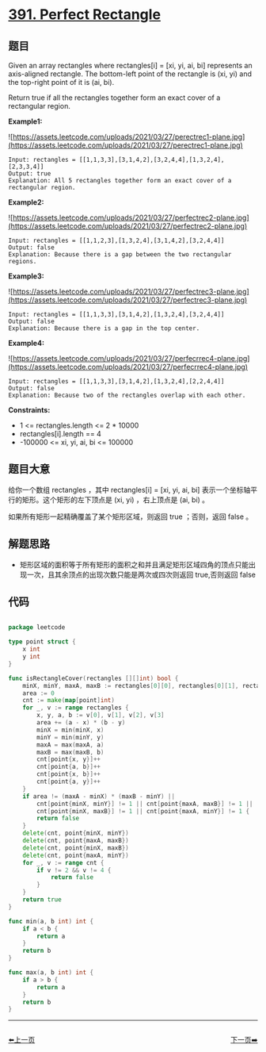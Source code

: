 # [391. Perfect Rectangle](https://leetcode.com/problems/perfect-rectangle/)

## 题目

Given an array rectangles where rectangles[i] = [xi, yi, ai, bi] represents an axis-aligned rectangle. The bottom-left point of the rectangle is (xi, yi) and the top-right point of it is (ai, bi).

Return true if all the rectangles together form an exact cover of a rectangular region.

**Example1:**

![https://assets.leetcode.com/uploads/2021/03/27/perectrec1-plane.jpg](https://assets.leetcode.com/uploads/2021/03/27/perectrec1-plane.jpg)

    Input: rectangles = [[1,1,3,3],[3,1,4,2],[3,2,4,4],[1,3,2,4],[2,3,3,4]]
    Output: true
    Explanation: All 5 rectangles together form an exact cover of a rectangular region.

**Example2:**

![https://assets.leetcode.com/uploads/2021/03/27/perfectrec2-plane.jpg](https://assets.leetcode.com/uploads/2021/03/27/perfectrec2-plane.jpg)

    Input: rectangles = [[1,1,2,3],[1,3,2,4],[3,1,4,2],[3,2,4,4]]
    Output: false
    Explanation: Because there is a gap between the two rectangular regions.

**Example3:**

![https://assets.leetcode.com/uploads/2021/03/27/perfectrec3-plane.jpg](https://assets.leetcode.com/uploads/2021/03/27/perfectrec3-plane.jpg)

    Input: rectangles = [[1,1,3,3],[3,1,4,2],[1,3,2,4],[3,2,4,4]]
    Output: false
    Explanation: Because there is a gap in the top center.

**Example4:**

![https://assets.leetcode.com/uploads/2021/03/27/perfecrrec4-plane.jpg](https://assets.leetcode.com/uploads/2021/03/27/perfecrrec4-plane.jpg)

    Input: rectangles = [[1,1,3,3],[3,1,4,2],[1,3,2,4],[2,2,4,4]]
    Output: false
    Explanation: Because two of the rectangles overlap with each other.

**Constraints:**

- 1 <= rectangles.length <= 2 * 10000
- rectangles[i].length == 4
- -100000 <= xi, yi, ai, bi <= 100000

## 题目大意

给你一个数组 rectangles ，其中 rectangles[i] = [xi, yi, ai, bi] 表示一个坐标轴平行的矩形。这个矩形的左下顶点是 (xi, yi) ，右上顶点是 (ai, bi) 。

如果所有矩形一起精确覆盖了某个矩形区域，则返回 true ；否则，返回 false 。

## 解题思路

- 矩形区域的面积等于所有矩形的面积之和并且满足矩形区域四角的顶点只能出现一次，且其余顶点的出现次数只能是两次或四次则返回 true,否则返回 false

## 代码

```go

package leetcode

type point struct {
	x int
	y int
}

func isRectangleCover(rectangles [][]int) bool {
	minX, minY, maxA, maxB := rectangles[0][0], rectangles[0][1], rectangles[0][2], rectangles[0][3]
	area := 0
	cnt := make(map[point]int)
	for _, v := range rectangles {
		x, y, a, b := v[0], v[1], v[2], v[3]
		area += (a - x) * (b - y)
		minX = min(minX, x)
		minY = min(minY, y)
		maxA = max(maxA, a)
		maxB = max(maxB, b)
		cnt[point{x, y}]++
		cnt[point{a, b}]++
		cnt[point{x, b}]++
		cnt[point{a, y}]++
	}
	if area != (maxA - minX) * (maxB - minY) ||
		cnt[point{minX, minY}] != 1 || cnt[point{maxA, maxB}] != 1 ||
		cnt[point{minX, maxB}] != 1 || cnt[point{maxA, minY}] != 1 {
		return false
	}
	delete(cnt, point{minX, minY})
	delete(cnt, point{maxA, maxB})
	delete(cnt, point{minX, maxB})
	delete(cnt, point{maxA, minY})
	for _, v := range cnt {
		if v != 2 && v != 4 {
			return false
		}
	}
	return true
}

func min(a, b int) int {
	if a < b {
		return a
	}
	return b
}

func max(a, b int) int {
	if a > b {
		return a
	}
	return b
}
```


----------------------------------------------
<div style="display: flex;justify-content: space-between;align-items: center;">
<p><a href="https://books.halfrost.com/leetcode/ChapterFour/0300~0399/0390.Elimination-Game/">⬅️上一页</a></p>
<p><a href="https://books.halfrost.com/leetcode/ChapterFour/0300~0399/0392.Is-Subsequence/">下一页➡️</a></p>
</div>
